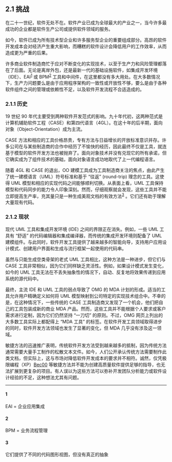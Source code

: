 ## 2.1 挑战
在二十一世纪，软件无处不在。软件产业已成为全球最大的产业之一，当今许多最成功的企业都是软件生产公司或提供软件领域的服务。

如今，软件已成为所有技术型企业和许多服务型企业的重要组成部分。高昂的软件开发成本会对经济产生重大影响，而糟糕的软件设计会降低用户的工作效率，从而造成更为严重的后果。

许多商业软件制造商忙于应对不断变化的实现技术，以至于生产力和风险管理都落在了后面。无论是离岸外包，还是最新一代的基础设施软件，如集成开发环境（IDE）、EAI<sup>[1](#1)</sup>
 或 BPM<sup>[2](#2)</sup>
 工具和中间件，在这里都没有多大用处。在大多数情况下，生产力问题要么是由于应用程序架构的一致性或开放性不够，要么是由于各种软件组件之间的管理或依赖性不足，以及软件开发流程不合适造成的。

### 2.1.1 历史
19 世纪 90 年代主要受到两种软件开发范式的影响。九十年代初，这两种范式是计算机辅助软件工程（CASE）和第四代语言（4GL）。在这十年的后半期，面向对象（Object-Orientation）成为主流。

CASE 方法和相应的工具价格昂贵，专有方法与日益增长的开放标准意识并存。许多公司在与某些制造商的合作中经历了不愉快的经历，因此最终不仅是工具，就连基于模型的软件开发方法也被抛弃了。面向对象技术并没有兑现它的所有承诺，但它确实成为了组件技术的基础，面向对象语言成功地取代了上一代编程语言。

随着 4GL 和 CASE 的退出，OO 建模工具成为工具制造商关注的焦点，由此产生了统一建模语言（UML）符号标准和基于 “往返” (round-trip) 理念的工具。这使得 UML 模型和相应的实现代码之间能够顺利切换。从表面上看，UML 工具保持模型和代码同步的能力令人印象深刻。然而，仔细观察就会发现，这些工具并不能立即提高生产率，充其量只是一种生成美观文档的有效方法<sup>[3](#3)</sup>
。它们还有助于理解大量现有代码。

### 2.1.2 现状
现代 UML 工具和集成开发环境 (IDE) 之间的界限正在消失。例如，一些 UML 工具有 “舒适” 的代码编辑器和集成编译器，而传统的集成开发环境则配备了 UML 建模组件。与此同时，软件开发工具提供了越来越多的智能向导，支持用户应用设计模式、创建用户界面和生成与流行框架一起使用的代码串。

虽然与只能生成空类骨架的老式 UML 工具相比，这种方法是一种进步，但它们与 CASE 工具非常相似，因为它们同样缺乏灵活性。例如，如果设计模式发生变化，如今的 UML 工具无法在不丢失抽象性的情况下，自动、反复地将效果传递到应用系统的源代码中。

最终，主流 IDE 和 UML 工具的弱点导致了 OMG 的 MDA 计划的形成。适当的工具允许用户精确定义如何将 UML 模型映射到公司特定的实现技术组合中。不幸的是，在这种情况下，一些传统的 CASE 工具制造商又发现了一个机会，他们把自己的工具包装成新的商业 MDA 产品。然而，这些工具并不能根据个人要求或客户需求进行定制，因为它们仍然坚持 “一刀切” 的原则。不过，OMG 网页上列出的大多数工具实际上都配得上 “MDA 工具” 的标签。在软件开发工具领域取得进步的同时，软件开发方法领域也发生了显著的变化，但 MDA 几乎没有涉及这一领域。

敏捷方法的迅速推广表明，传统软件开发方法受到越来越多的抵制，因为传统方法通常需要大量手工制作的松散文本文件。如今，人们公开承认传统方法需要制作此类文档，但实际上，这与市场对降低软件开发成本的要求并不相符。诚然，仅凭极限编程（XP）[Bec00](../ref.md#bec00) 等敏捷方法并不能为创建高质量软件提供足够的指导，也无法扩展到更复杂的项目。有人误以为这些方法可以弥补开发团队分析能力或软件设计经验的不足，这种想法尤其有问题。

---
#### 1 
EAI = 企业应用集成

#### 2
BPM = 业务流程管理

#### 3
它们提供了不同的代码图形视图，但没有真正的抽象
